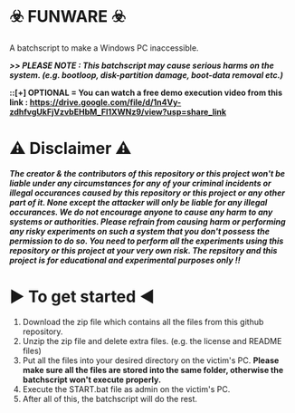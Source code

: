 #                                                                       ☣️ FUNWARE ☣️
A batchscript to make a Windows PC inaccessible.


***>> PLEASE NOTE : This batchscript may cause serious harms on the system. (e.g. bootloop, disk-partition damage, boot-data removal etc.)***

**::[+] OPTIONAL = You can watch a free demo execution video from this link : https://drive.google.com/file/d/1n4Vy-zdhfvgUkFjVzvbEHbM_Fl1XWNz9/view?usp=share_link**


⚠️ Disclaimer ⚠️
=================
***The creator & the contributors of this repository or this project won't be liable under any circumstances for any of your criminal incidents or illegal occurances caused by this repository or this project or any other part of it. None except the attacker will only be liable for any illegal occurances. We do not encourage anyone to cause any harm to any systems or authorities. Please refrain from causing harm or performing any risky experiments on such a system that you don't possess the permission to do so. You need to perform all the experiments using this repository or this project at your very own risk. The repsitory and this project is for educational and experimental purposes only !!***


▶️ To get started ◀️
=====================
1. Download the zip file which contains all the files from this github repository.
2. Unzip the zip file and delete extra files. (e.g. the license and README files)
3. Put all the files into your desired directory on the victim's PC. **Please make sure all the files are stored into the same folder, otherwise the batchscript won't execute properly.**
4. Execute the START.bat file as admin on the victim's PC.
5. After all of this, the batchscript will do the rest.
